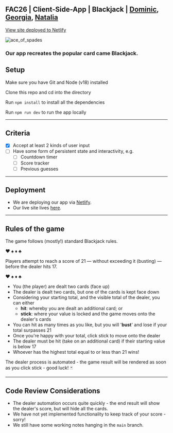 ## FAC26 | Client-Side-App | Blackjack | [Dominic](https://github.com/DominicSimpson), [Georgia](https://github.com/rockyrelay), [Natalia](https://github.com/nataliarusu)

[View site deployed to Netlify](https://week5-clientside-dgn.netlify.app/)

![ace_of_spades](https://user-images.githubusercontent.com/52511353/219091848-7fd8496c-ca23-4db0-bb93-3ba3bd87755e.jpg)

### Our app recreates the popular card came Blackjack. 

## Setup

Make sure you have Git and Node (v18) installed

Clone this repo and cd into the directory

Run ```npm install``` to install all the dependencies

Run ```npm run dev``` to run the app locally 

---

## Criteria

- [x] Accept at least 2 kinds of user input
- [ ] Have some form of persistent state and interactivity, e.g.
  - [ ]   Countdown timer
  - [ ]   Score tracker
  - [ ]   Previous guesses
  
---
 
 ## Deployment
 
 - We are deploying our app via [Netlify](http://www.netlify.com).
 - Our live site lives [here](https://week5-clientside-dgn.netlify.app/).
 
 ---

## Rules of the game

The game follows (mostly!) standard Blackjack rules. 

♥️  ♠️ ♦️ ♣️ 

Players attempt to reach a score of 21 — without exceeding it (busting) — before the dealer hits 17. 

♥️  ♠️ ♦️ ♣️ 

- You (the player) are dealt two cards (face up)
- The dealer is dealt two cards, but one of the cards is kept face down
- Considering your starting total, and the visible total of the dealer, you can either
    - **hit**: whereby you are dealt an additional card; or
    - **stick**: where your value is locked and the game moves onto the dealer's cards
- You can hit as many times as you like, but you will '**bust**' and lose if your total surpasses 21
- Once you're happy with your total, click stick to move onto the dealer
- The dealer must be hit (take on an additional card) if their starting value is below 17
- Whoever has the highest total equal to or less than 21 wins! 

The dealer process is automated - the game result will be rendered as soon as you click stick - good luck! 🃏

---

## Code Review Considerations

- The dealer automation occurs quite quickly - the end result will show the dealer's score, but will hide all the cards. 
- We have not yet implemented functionality to keep track of your score - sorry! 
- We still have some working notes hanging in the ```main``` branch.


